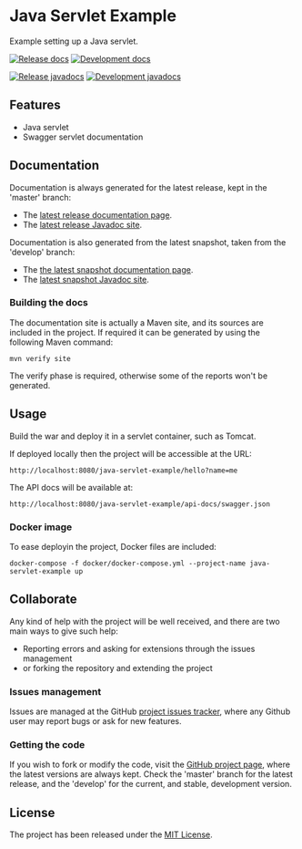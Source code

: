 # Java Servlet Example

Example setting up a Java servlet.

[![Release docs](https://img.shields.io/badge/docs-release-blue.svg)][site-release]
[![Development docs](https://img.shields.io/badge/docs-develop-blue.svg)][site-develop]

[![Release javadocs](https://img.shields.io/badge/javadocs-release-blue.svg)][javadoc-release]
[![Development javadocs](https://img.shields.io/badge/javadocs-develop-blue.svg)][javadoc-develop]

## Features

- Java servlet
- Swagger servlet documentation

## Documentation

Documentation is always generated for the latest release, kept in the 'master' branch:

- The [latest release documentation page][site-release].
- The [latest release Javadoc site][javadoc-release].

Documentation is also generated from the latest snapshot, taken from the 'develop' branch:

- The [the latest snapshot documentation page][site-develop].
- The [latest snapshot Javadoc site][javadoc-develop].

### Building the docs

The documentation site is actually a Maven site, and its sources are included in the project. If required it can be generated by using the following Maven command:

```
mvn verify site
```

The verify phase is required, otherwise some of the reports won't be generated.

## Usage

Build the war and deploy it in a servlet container, such as Tomcat.

If deployed locally then the project will be accessible at the URL:

```
http://localhost:8080/java-servlet-example/hello?name=me
```

The API docs will be available at:

```
http://localhost:8080/java-servlet-example/api-docs/swagger.json
```

### Docker image

To ease deployin the project, Docker files are included:

```
docker-compose -f docker/docker-compose.yml --project-name java-servlet-example up
```

## Collaborate

Any kind of help with the project will be well received, and there are two main ways to give such help:

- Reporting errors and asking for extensions through the issues management
- or forking the repository and extending the project

### Issues management

Issues are managed at the GitHub [project issues tracker][issues], where any Github user may report bugs or ask for new features.

### Getting the code

If you wish to fork or modify the code, visit the [GitHub project page][scm], where the latest versions are always kept. Check the 'master' branch for the latest release, and the 'develop' for the current, and stable, development version.

## License

The project has been released under the [MIT License][license].

[issues]: https://github.com/bernardo-mg/java-servlet-example/issues
[javadoc-develop]: https://docs.bernardomg.com/maven/java-servlet-example/apidocs
[javadoc-release]: https://docs.bernardomg.com/development/maven/java-servlet-example/apidocs
[license]: https://www.opensource.org/licenses/mit-license.php
[scm]: https://github.com/bernardo-mg/java-servlet-example
[site-develop]: https://docs.bernardomg.com/maven/java-servlet-example
[site-release]: https://docs.bernardomg.com/development/maven/java-servlet-example
